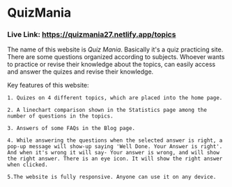 # QuizMania

### Live Link: https://quizmania27.netlify.app/topics

The name of this website is _Quiz Mania_. Basically it's a quiz practicing site. There are some questions organized according to subjects. Whoever wants to practice or revise their knowledge about the topics, can easily access and 
answer the quizes and revise their knowledge.

Key features of this website:

    1. Quizes on 4 different topics, which are placed into the home page.

    2. A linechart comparison shown in the Statistics page among the number of questions in the topics.

    3. Answers of some FAQs in the Blog page.

    4. While answering the questions when the selected answer is right, a pop-up message will show-up saying 'Well Done. Your Answer is right'. And when it's wrong it will say- Your answer is wrong, and will show the right answer. There is an eye icon. It will show the right answer when clicked.

    5.The website is fully responsive. Anyone can use it on any device.

